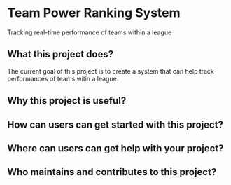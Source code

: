 # Team Power Ranking System
Tracking real-time performance of teams within a league

## What this project does?
The current goal of this project is to create a system that can help track performances of teams witin a league. 

## Why this project is useful?

## How can users can get started with this project?

## Where can users can get help with your project?

## Who maintains and contributes to this project?
